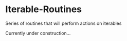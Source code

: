 # Iterable-Routines
Series of routines that will perform actions on iterables  

Currently under construction...
